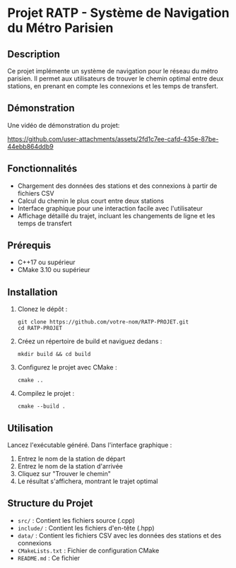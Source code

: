 # Projet RATP - Système de Navigation du Métro Parisien

## Description
Ce projet implémente un système de navigation pour le réseau du métro parisien. Il permet aux utilisateurs de trouver le chemin optimal entre deux stations, en prenant en compte les connexions et les temps de transfert.
## Démonstration
Une vidéo de démonstration du projet:

https://github.com/user-attachments/assets/2fd1c7ee-cafd-435e-87be-44ebb864ddb9

## Fonctionnalités
- Chargement des données des stations et des connexions à partir de fichiers CSV
- Calcul du chemin le plus court entre deux stations
- Interface graphique pour une interaction facile avec l'utilisateur
- Affichage détaillé du trajet, incluant les changements de ligne et les temps de transfert

## Prérequis
- C++17 ou supérieur
- CMake 3.10 ou supérieur

## Installation
1. Clonez le dépôt :
   ```
   git clone https://github.com/votre-nom/RATP-PROJET.git
   cd RATP-PROJET
   ```

2. Créez un répertoire de build et naviguez dedans :
   ```
   mkdir build && cd build
   ```

3. Configurez le projet avec CMake :
   ```
   cmake ..
   ```

4. Compilez le projet :
   ```
   cmake --build .
   ```

## Utilisation
Lancez l'exécutable généré. Dans l'interface graphique :
1. Entrez le nom de la station de départ
2. Entrez le nom de la station d'arrivée
3. Cliquez sur "Trouver le chemin"
4. Le résultat s'affichera, montrant le trajet optimal

## Structure du Projet
- `src/` : Contient les fichiers source (.cpp)
- `include/` : Contient les fichiers d'en-tête (.hpp)
- `data/` : Contient les fichiers CSV avec les données des stations et des connexions
- `CMakeLists.txt` : Fichier de configuration CMake
- `README.md` : Ce fichier
